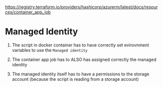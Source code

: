 https://registry.terraform.io/providers/hashicorp/azurerm/latest/docs/resources/container_app_job

# Managed Identity

1. The script in docker container has to have correctly set evirovnment variables to use the `Managed identity`

2. The container app job has to ALSO has assigned correctly the managed identity

3. The managed identity itself has to have a permissions to the storage account (because the script is reading from a storage account)
